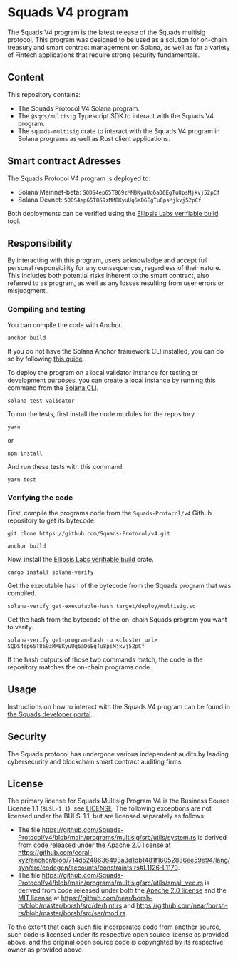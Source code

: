 # Squads V4 program

The Squads V4 program is the latest release of the Squads multisig protocol. This program was designed to be used as a solution for on-chain treasury and smart contract management on Solana, as well as for a variety of Fintech applications that require strong security fundamentals.

## Content

This repository contains:

 - The Squads Protocol V4 Solana program.
 - The `@sqds/multisig` Typescript SDK to interact with the Squads V4 program.
 - The `squads-multisig` crate to interact with the Squads V4 program in Solana programs as well as Rust client applications.

## Smart contract Adresses

The Squads Protocol V4 program is deployed to:

 - Solana Mainnet-beta: `SQDS4ep65T869zMMBKyuUq6aD6EgTu8psMjkvj52pCf`
 - Solana Devnet: `SQDS4ep65T869zMMBKyuUq6aD6EgTu8psMjkvj52pCf`

Both deployments can be verified using the [Ellipsis Labs verifiable build](https://github.com/Ellipsis-Labs/solana-verifiable-build) tool.

## Responsibility

By interacting with this program, users acknowledge and accept full personal responsibility for any consequences, regardless of their nature. This includes both potential risks inherent to the smart contract, also referred to as program, as well as any losses resulting from user errors or misjudgment.

### Compiling and testing

You can compile the code with Anchor.
```
anchor build
```
If you do not have the Solana Anchor framework CLI installed, you can do so by following [this guide](https://www.anchor-lang.com/docs/installation).

To deploy the program on a local validator instance for testing or development purposes, you can create a local instance by running this command from the [Solana CLI](https://docs.solana.com/cli/install-solana-cli-tools).
```
solana-test-validator
```
To run the tests, first install the node modules for the repository.
```
yarn
```
or 
```
npm install
```
And run these tests with this command:
```
yarn test
```

### Verifying the code
First, compile the programs code from the `Squads-Protocol/v4` Github repository to get its bytecode.
```
git clone https://github.com/Squads-Protocol/v4.git
```

```
anchor build
```
Now, install the [Ellipsis Labs verifiable build](https://crates.io/crates/solana-verify) crate.
```
cargo install solana-verify
```
Get the executable hash of the bytecode from the  Squads program that was compiled.
```
solana-verify get-executable-hash target/deploy/multisig.so
```
Get the hash from the bytecode of the on-chain Squads program you want to verify.
```
solana-verify get-program-hash -u <cluster url> SQDS4ep65T869zMMBKyuUq6aD6EgTu8psMjkvj52pCf
```
If the hash outputs of those two commands match, the code in the repository matches the on-chain programs code.


## Usage
Instructions on how to interact with the Squads V4 program can be found in [the Squads developer portal](https://developers.squads.so).

## Security
The Squads protocol has undergone various independent audits by leading cybersecurity and blockchain smart contract auditing firms.


## License

The primary license for Squads Multisig Program V4 is the Business Source License 1.1 (`BUSL-1.1`), see [LICENSE](./LICENSE). The following exceptions are not licensed under the BULS-1.1, but are licensed separately as follows:

- The file <https://github.com/Squads-Protocol/v4/blob/main/programs/multisig/src/utils/system.rs> is derived from code released under the [Apache 2.0 license](https://github.com/coral-xyz/anchor/blob/master/LICENSE) at <https://github.com/coral-xyz/anchor/blob/714d5248636493a3d1db1481f16052836ee59e94/lang/syn/src/codegen/accounts/constraints.rs#L1126-L1179>.
- The file <https://github.com/Squads-Protocol/v4/blob/main/programs/multisig/src/utils/small_vec.rs> is derived from code released under both the [Apache 2.0 license](https://github.com/near/borsh-rs/blob/master/LICENSE-APACHE) and the [MIT license](https://github.com/near/borsh-rs/blob/master/LICENSE-MIT) at <https://github.com/near/borsh-rs/blob/master/borsh/src/de/hint.rs> and <https://github.com/near/borsh-rs/blob/master/borsh/src/ser/mod.rs>.

To the extent that each such file incorporates code from another source, such code is licensed under its respective open source license as provided above, and the original open source code is copyrighted by its respective owner as provided above.
